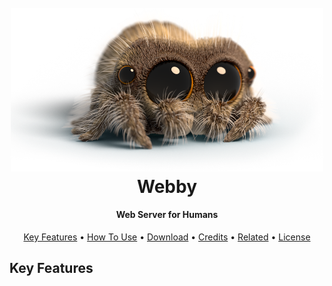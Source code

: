 <h1 align="center">
  <br>
  <img src="https://raw.githubusercontent.com/maxim5/webby/readme/doc/spider-lucas.png" alt="Webby" width="500">
  <br>
  Webby
  <br>
</h1>

<h4 align="center">Web Server for Humans</h4>

[comment]: <> (<p align="center">)

[comment]: <> (  <a href="https://badge.fury.io/js/electron-markdownify">)

[comment]: <> (    <img src="https://badge.fury.io/js/electron-markdownify.svg")

[comment]: <> (         alt="Gitter">)

[comment]: <> (  </a>)

[comment]: <> (  <a href="https://gitter.im/amitmerchant1990/electron-markdownify"><img src="https://badges.gitter.im/amitmerchant1990/electron-markdownify.svg"></a>)

[comment]: <> (  <a href="https://saythanks.io/to/bullredeyes@gmail.com">)

[comment]: <> (      <img src="https://img.shields.io/badge/SayThanks.io-%E2%98%BC-1EAEDB.svg">)

[comment]: <> (  </a>)

[comment]: <> (  <a href="https://www.paypal.me/AmitMerchant">)

[comment]: <> (    <img src="https://img.shields.io/badge/$-donate-ff69b4.svg?maxAge=2592000&amp;style=flat">)

[comment]: <> (  </a>)

[comment]: <> (</p>)

<p align="center">
  <a href="#key-features">Key Features</a> •
  <a href="#how-to-use">How To Use</a> •
  <a href="#download">Download</a> •
  <a href="#credits">Credits</a> •
  <a href="#related">Related</a> •
  <a href="#license">License</a>
</p>

[comment]: <> (![screenshot]&#40;https://raw.githubusercontent.com/amitmerchant1990/electron-markdownify/master/app/img/markdownify.gif&#41;)

## Key Features
